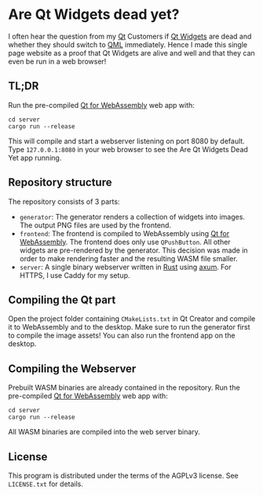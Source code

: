 # Are Qt Widgets dead yet?

I often hear the question from my [Qt](https://qt.io) Customers if [Qt Widgets](https://doc.qt.io/qt-6/qtwidgets-index.html) are dead and whether they should switch to [QML](https://doc.qt.io/qt-6/qtqml-index.html) immediately. Hence I made this single page website as a proof that Qt Widgets are alive and well and that they can even be run in a web browser!

## TL;DR

Run the pre-compiled [Qt for WebAssembly](https://doc.qt.io/qt-6/wasm.html) web app with:

```shell
cd server
cargo run --release 
```

This will compile and start a webserver listening on port 8080 by default.
Type `127.0.0.1:8080` in your web browser to see the Are Qt Widgets Dead Yet app running.

## Repository structure

The repository consists of 3 parts:

* `generator`: The generator renders a collection of widgets into images. The output PNG files are used by the frontend.
* `frontend`: The frontend is compiled to WebAssembly using [Qt for WebAssembly](https://doc.qt.io/qt-6/wasm.html). The frontend does only use `QPushButton`. All other widgets are pre-rendered by the generator. This decision was made in order to make rendering faster and the resulting WASM file smaller.
* `server`: A single binary webserver written in [Rust](https://www.rust-lang.org/) using [axum](https://github.com/tokio-rs/axum/). For HTTPS, I use Caddy for my setup.

## Compiling the Qt part

Open the project folder containing `CMakeLists.txt` in Qt Creator and compile it to WebAssembly and to the desktop. Make sure to run the generator first to compile the image assets!
You can also run the frontend app on the desktop.

## Compiling the Webserver

Prebuilt WASM binaries are already contained in the repository.
Run the pre-compiled [Qt for WebAssembly](https://doc.qt.io/qt-6/wasm.html) web app with:

```shell
cd server
cargo run --release 
```

All WASM binaries are compiled into the web server binary.

## License

This program is distributed under the terms of the AGPLv3 license.
See `LICENSE.txt` for details.
